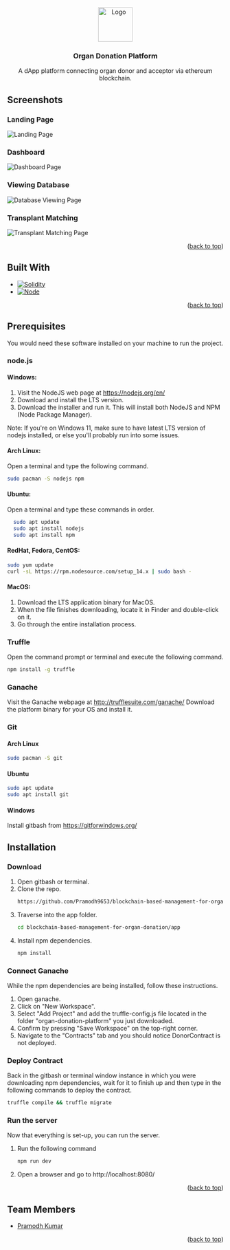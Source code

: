 
<a name="readme-top"></a>

<!-- PROJECT LOGO -->
<br />
<div align="center">
  <a href="https://github.com/Pramodh9653/blockchain-based-management-for-organ-donation">
    <img src="app/images/../src/images/organ-donation-logo.svg" alt="Logo" width="80" height="80">
  </a>

<h3 align="center">Organ Donation Platform</h3>

  <p align="center">
    A dApp platform connecting organ donor and acceptor via ethereum blockchain.
    <br />
    <!-- <a href="https://github.com/Pramodh9653/blockchain-based-management-for-organ-donation"><strong>Explore the docs »</strong></a>
    <br />
    <br /> -->
    <!-- <a href="https://github.com/Pramodh9653/blockchain-based-management-for-organ-donation">View Demo</a> -->
  </p>
</div>

## Screenshots

### Landing Page

![Landing Page](app/src/screenshots/landing-page.png)

### Dashboard

![Dashboard Page](app/src/screenshots/dashboard.png)

### Viewing Database

![Database Viewing Page](app/src/screenshots/viewing-patients.png)

### Transplant Matching

![Transplant Matching Page](app/src/screenshots/transplant-matching.png)

<p align="right">(<a href="#readme-top">back to top</a>)</p>

## Built With

* [![Solidity][solidity-shield-url]][solidity-url]
* [![Node][node-shield-url]][node-url]

<p align="right">(<a href="#readme-top">back to top</a>)</p>

## Prerequisites

You would need these software installed on your machine to run the project.
### node.js

  #### Windows:
  1. Visit the NodeJS web page at https://nodejs.org/en/
  2. Download and install the LTS version.
  3. Download the installer and run it. This will install both NodeJS and NPM (Node
  Package Manager).
  
  Note: If you're on Windows 11, make sure to have latest LTS version of nodejs installed, or else you'll probably run into some issues.

  #### Arch Linux:
  Open a terminal and type the following command.
  ```sh
  sudo pacman -S nodejs npm
  ```

  #### Ubuntu:
  Open a terminal and type these commands in order.
  ```sh
    sudo apt update
    sudo apt install nodejs
    sudo apt install npm
  ```
  #### RedHat, Fedora, CentOS:
  ```sh
  sudo yum update
  curl -sL https://rpm.nodesource.com/setup_14.x | sudo bash -
  ```
  #### MacOS:
  1. Download the LTS application binary for MacOS.
  2. When the file finishes downloading, locate it in Finder and double-click on it.
  3. Go through the entire installation process.
   
### Truffle
Open the command prompt or terminal and execute the following command.
```sh
npm install -g truffle
```

### Ganache
Visit the Ganache webpage at http://trufflesuite.com/ganache/
Download the platform binary for your OS and install it.

### Git

#### Arch Linux
```sh
sudo pacman -S git
```

#### Ubuntu
```sh
sudo apt update
sudo apt install git
```

#### Windows
Install gitbash from https://gitforwindows.org/

## Installation

### Download
1. Open gitbash or terminal.
2. Clone the repo.
   ```sh
   https://github.com/Pramodh9653/blockchain-based-management-for-organ-donation.git
   ```
3. Traverse into the app folder.
   ```sh
   cd blockchain-based-management-for-organ-donation/app
   ```
4. Install npm dependencies.
   ```sh
   npm install
   ```

### Connect Ganache
While the npm dependencies are being installed, follow these instructions.
1. Open ganache.
2. Click on "New Workspace".
3. Select "Add Project" and add the truffle-config.js file located in the folder "organ-donation-platform" you just downloaded.
4. Confirm by pressing "Save Workspace" on the top-right corner.
5. Navigate to the "Contracts" tab and you should notice DonorContract is not deployed.

### Deploy Contract
Back in the gitbash or terminal window instance in which you were downloading npm dependencies, wait for it to finish up and then type in the following commands to deploy the contract.
```sh
truffle compile && truffle migrate
```

### Run the server
Now that everything is set-up, you can run the server.
1. Run the following command
   ```sh
   npm run dev
   ```
2. Open a browser and go to http://localhost:8080/

<p align="right">(<a href="#readme-top">back to top</a>)</p>

## Team Members

* [Pramodh Kumar](https://github.com/Pramodh9653)

<p align="right">(<a href="#readme-top">back to top</a>)</p>


<!-- MARKDOWN LINKS & IMAGES -->
<!-- https://www.markdownguide.org/basic-syntax/#reference-style-links -->
[contributors-shield]: https://img.shields.io/github/contributors/rahulsabinkar/organ-donation-platform.svg?style=for-the-badge
[contributors-url]: https://github.com/rahulsabinkar/organ-donation-platform/graphs/contributors
[forks-shield]: https://img.shields.io/github/forks/rahulsabinkar/organ-donation-platform.svg?style=for-the-badge
[forks-url]: https://github.com/rahulsabinkar/organ-donation-platform/network/members
[stars-shield]: https://img.shields.io/github/stars/rahulsabinkar/organ-donation-platform.svg?style=for-the-badge
[stars-url]: https://github.com/rahulsabinkar/organ-donation-platform/stargazers
[issues-shield]: https://img.shields.io/github/issues/rahulsabinkar/organ-donation-platform.svg?style=for-the-badge
[issues-url]: https://github.com/rahulsabinkar/organ-donation-platform/issues
[node-shield-url]: https://img.shields.io/badge/node.js-brightgreen?style=for-the-badge&logo=nextdotjs&logoColor=white
[node-url]: https://nodejs.org/
[solidity-shield-url]: https://img.shields.io/badge/solidity-blue?style=for-the-badge&logo=solidity&logoColor=white
[solidity-url]: https://soliditylang.org/
